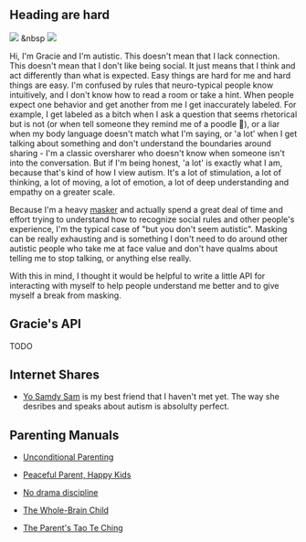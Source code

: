 
## Heading are hard 
<a href="https://github.com/glhdavenport"><img src="assets/github.svg" classname="App-icon"></a> &nbsp <a href="https://www.linkedin.com/in/gracie-davenport/"><img src="assets/linkedin.svg" classname="App-icon"></a>

Hi, I'm Gracie and I'm autistic. This doesn't mean that I lack connection. This doesn't mean that I don't like being social. It just means that I think and act differently than what is expected. Easy things are hard for me and hard things are easy. I'm confused by rules that neuro-typical people know intuitively, and I don't know how to read a room or take a hint. When people expect one behavior and get another from me I get inaccurately labeled. For example, I get labeled as a bitch when I ask a question that seems rhetorical but is not (or when tell someone they remind me of a poodle :grimacing:), or a liar when my body language doesn't match what I'm saying, or 'a lot' when I get talking about something and don't understand the boundaries around sharing - I'm a classic oversharer who doesn't know when someone isn't into the conversation. But if I'm being honest, 'a lot' is exactly what I am, because that's kind of how I view autism. It's a lot of stimulation, a lot of thinking, a lot of moving, a lot of emotion, a lot of deep understanding and empathy on a greater scale.
 
Because I'm a heavy <a className="App-link" href="https://www.spectrumnews.org/features/deep-dive/costs-camouflaging-autism/">masker</a> and actually spend a great deal of time and effort trying to understand how to recognize social rules and other people's experience, I'm the typical case of "but you don't seem autistic". Masking can be really exhausting and is something I don't need to do around other autistic people who take me at face value and don't have qualms about telling me to stop talking, or anything else really. 
 
With this in mind, I thought it would be helpful to write a little API for interacting with myself to help people understand me better and to give myself a break from masking. 


## Gracie's API
TODO

## Internet Shares
* <a className="App-link" href="https://www.youtube.com/channel/UCk5aCrQAppGZ8atiOpgYZ1A">Yo Samdy Sam</a> is my best friend that I haven't met yet. The way she desribes and speaks about autism is absolulty perfect. 


## Parenting Manuals 
* <a className="App-link" href="https://www.amazon.com/dp/B01LZ55DIF/ref=dp-kindle-redirect?_encoding=UTF8&btkr=1">Unconditional Parenting</a> 

* <a className="App-link" href="https://www.amazon.com/dp/B008JHXOOK/ref=dp-kindle-redirect?_encoding=UTF8&btkr=1">Peaceful Parent, Happy Kids</a> 

* <a className="App-link" href="https://www.amazon.com/No-Drama-Discipline-Whole-Brain-Nurture-Developing-ebook/dp/B00JCS4NMC/ref=sr_1_3?crid=3J61LEDZTFEU7&dchild=1&keywords=no+drama+discipline&qid=1607767890&s=digital-text&sprefix=no+dram%2Cdigital-text%2C189&sr=1-3">No drama discipline</a> 

* <a className="App-link" href="https://www.amazon.com/Whole-Brain-Child-Revolutionary-Strategies-Developing-ebook/dp/B004J4X32U/ref=sr_1_3?crid=1VY1PWQEM79BE&dchild=1&keywords=the+whole+brain+child&qid=1607767913&s=digital-text&sprefix=the+whoel+b%2Cdigital-text%2C190&sr=1-3">The Whole-Brain Child</a> 

* <a className="App-link" href="https://www.amazon.com/Parents-Tao-Te-Ching-Ancient/dp/1569246629/ref=sxts_sxwds-bia-wc-nc-drs1_0?crid=FKFWJAI0QNT4&cv_ct_cx=tao+te+ching+for+parents&dchild=1&keywords=tao+te+ching+for+parents&pd_rd_i=1569246629&pd_rd_r=9254771f-31fb-41ab-97e9-7fce84ec3774&pd_rd_w=34qEM&pd_rd_wg=vlm3D&pf_rd_p=84ce0865-d9ca-42e3-87ed-168be8f93162&pf_rd_r=TDRXW079Y8X16DBJ1V9R&psc=1&qid=1607767963&sprefix=tao+te+ching+for+parents%2Cdigital-text%2C193&sr=1-1-88388c6d-14b8-4f70-90f6-05ac39e80cc0">The Parent's Tao Te Ching</a> 
